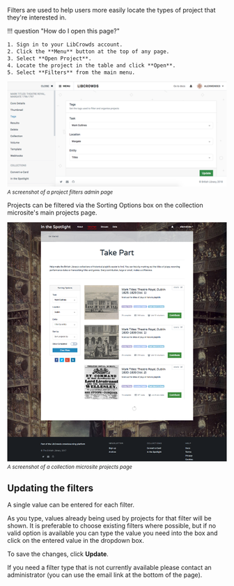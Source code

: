 Filters are used to help users more easily locate the types of project
that they're interested in.

!!! question "How do I open this page?"

    1. Sign in to your LibCrowds account.
    2. Click the **Menu** button at the top of any page.
    3. Select **Open Project**.
    4. Locate the project in the table and click **Open**.
    5. Select **Filters** from the main menu.

![A screenshot of a project filters admin page](/assets/img/project/filters.png?raw=true)
<br><small>*A screenshot of a project filters admin page*</small>

Projects can be filtered via the Sorting Options box on the collection
microsite's main projects page.

![A screenshot of a collection microsite projects page](/assets/img/collection-projects.png?raw=true)
<br><small>*A screenshot of a collection microsite projects page*</small>

## Updating the filters

A single value can be entered for each filter.

As you type, values already being used by projects for that filter will
be shown. It is preferable to choose existing filters where possible, but
if no valid option is available you can type the value you need into the box
and click on the entered value in the dropdown box.

To save the changes, click **Update**.

If you need a filter type that is not currently available please contact an
administrator (you can use the email link at the bottom of the page).
